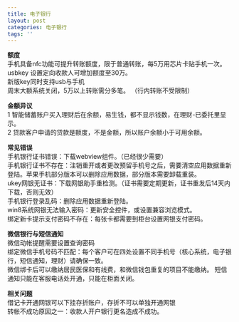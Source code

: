```yaml
---
title: 电子银行
layout: post
categories: 电子银行
tags: ''
---
```

**额度**  
手机具备nfc功能可提升转账额度，限于普通转账，每5万用芯片卡贴手机一次。  
usbkey 设置定向收款人可增加额度至30万。  
新版key同时支持usb与手机  
周末大额系统关闭，5万以上转账需分多笔。 （行内转账不受限制）  
  
  **金额异议**     
1 智能储蓄账户买入理财后在余额，易生钱，都不显示钱数，在理财-已委托里显示。   
2 贷款客户申请的贷款是额度，不是金额，所以账户余额小于可用余额。  

**常见错误**   
手机银行证书错误：下载webview组件。（已经很少需要）  
手机银行证书不存在：注销重开或者更改预留手机号之后，需要清空应用数据重新登陆。苹果手机部分版本可以删除应用数据，部分版本需要卸载重装。  
ukey网银无证书：下载网银助手重检测。（证书需要定期更新，证书重发后14天内下载，否则无效）  
手机银行登录乱码：删除应用数据重新登陆。  
win8系统网银无法输入密码：更新安全控件，或设置兼容浏览模式。  
绑定新卡提示支付密码不存在：每张卡都需要到柜台设置网银支付密码。  

**微信银行与短信通知**   
微信动帐提醒需要设置查询密码  
绑定微信手机号码不匹配：每个客户可在四处设置不同手机号（核心系统，电子银行，短信通知，理财）请确保一致。   
微信绑卡后可以缴纳居民医保和有线费，和微信钱包重复的项目不能缴纳。
短信通知只能在客服电话处开通，只能在柜面关闭。

**相关问题**   
借记卡开通网银可以下挂存折账户，存折不可以单独开通网银   
转帐不成功原因之一：收款人开户银行更名造成不成功。